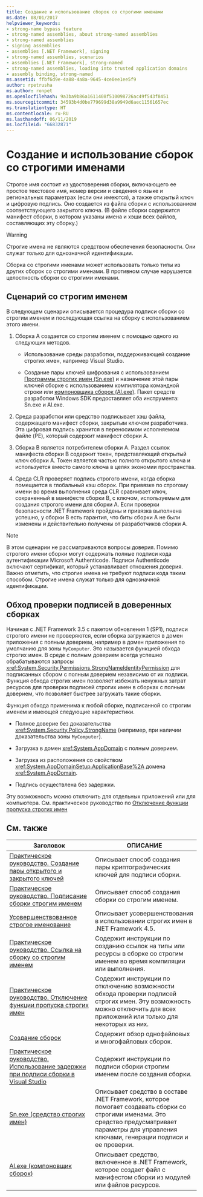 ```yaml
---
title: Создание и использование сборок со строгими именами
ms.date: 08/01/2017
helpviewer_keywords:
- strong-name bypass feature
- strong-named assemblies, about strong-named assemblies
- strong-named assemblies
- signing assemblies
- assemblies [.NET Framework], signing
- strong-named assemblies, scenarios
- assemblies [.NET Framework], strong-named
- strong-named assemblies, loading into trusted application domains
- assembly binding, strong-named
ms.assetid: ffbf6d9e-4a88-4a8a-9645-4ce0ee1ee5f9
author: rpetrusha
ms.author: ronpet
ms.openlocfilehash: 9a3ba9b86a1611408f510098726ac49f543f8451
ms.sourcegitcommit: 34593b4d0be779699d38a9949d6aec11561657ec
ms.translationtype: HT
ms.contentlocale: ru-RU
ms.lasthandoff: 06/11/2019
ms.locfileid: "66832871"
---
```

# <a name="create-and-use-strong-named-assemblies"></a>Создание и использование сборок со строгими именами

Строгое имя состоит из удостоверения сборки, включающего ее простое текстовое имя, номер версии и сведения о языке и региональных параметрах (если они имеются), а также открытый ключ и цифровую подпись. Оно создается из файла сборки с использованием соответствующего закрытого ключа. (В файле сборки содержится манифест сборки, в котором указаны имена и хэши всех файлов, составляющих эту сборку.)

> [!WARNING]
> Строгие имена не являются средством обеспечения безопасности. Они служат только для однозначной идентификации.

Сборка со строгими именами может использовать только типы из других сборок со строгими именами. В противном случае нарушается целостность сборки со строгими именами.

## <a name="strong-name-scenario"></a>Сценарий со строгим именем

В следующем сценарии описывается процедура подписи сборки со строгим именем и последующая ссылка на сборку с использованием этого имени.

1. Сборка A создается со строгим именем с помощью одного из следующих методов.

    - Использование среды разработки, поддерживающей создание строгих имен, например Visual Studio.

    - Создание пары ключей шифрования с использованием [Программы строгих имен (Sn.exe)](../../../docs/framework/tools/sn-exe-strong-name-tool.md) и назначение этой пары ключей сборке с использованием компилятора командной строки или [компоновщика сборок (Al.exe)](../../../docs/framework/tools/al-exe-assembly-linker.md). Пакет средств разработки Windows SDK предоставляет оба инструмента: Sn.exe и Al.exe.

2. Среда разработки или средство подписывает хэш файла, содержащего манифест сборки, закрытым ключом разработчика. Эта цифровая подпись хранится в переносимом исполняемом файле (PE), который содержит манифест сборки А.

3. Сборка B является потребителем сборки A. Раздел ссылок манифеста сборки B содержит токен, представляющий открытый ключ сборки А. Токен является частью полного открытого ключа и используется вместо самого ключа в целях экономии пространства.

4. Среда CLR проверяет подпись строгого имени, когда сборка помещается в глобальный кэш сборок. При привязке по строгому имени во время выполнения среда CLR сравнивает ключ, сохраненный в манифесте сборки B, с ключом, используемым для создания строгого имени для сборки А. Если проверки безопасности .NET Framework пройдены и привязка выполнена успешно, у сборки B есть гарантия, что биты сборки A не были изменены и действительно получены от разработчиков сборки А.

> [!NOTE]
> В этом сценарии не рассматриваются вопросы доверия. Помимо строгого имени сборки могут содержать полные подписи кода аутентификации Microsoft Authenticode. Подписи Authenticode включают сертификат, который устанавливает отношения доверия. Важно отметить, что строгие имена не требуют подписи кода таким способом. Строгие имена служат только для однозначной идентификации.

## <a name="bypass-signature-verification-of-trusted-assemblies"></a>Обход проверки подписей в доверенных сборках

Начиная с .NET Framework 3.5 с пакетом обновления 1 (SP1), подписи строгого имени не проверяются, если сборка загружается в домен приложения с полным доверием, например в домен приложения по умолчанию для зоны `MyComputer`. Это называется функцией обхода строгих имен. В среде с полным доверием всегда успешно обрабатываются запросы <xref:System.Security.Permissions.StrongNameIdentityPermission> для подписанных сбором с полным доверием независимо от их подписи. Функция обхода строгих имен позволяет избежать ненужных затрат ресурсов для проверки подписей строгих имен в сборках с полным доверием, что позволяет быстрее загружать такие сборки.

Функция обхода применима к любой сборке, подписанной со строгим именем и имеющей следующие характеристики.

- Полное доверие без доказательства <xref:System.Security.Policy.StrongName> (например, при наличии доказательства зоны `MyComputer`).

- Загрузка в домен <xref:System.AppDomain> с полным доверием.

- Загрузка из расположения со свойством <xref:System.AppDomainSetup.ApplicationBase%2A> домена <xref:System.AppDomain>.

- Подпись осуществлена без задержки.

Эту возможность можно отключить для отдельных приложений или для компьютера. См. практическое руководство по [ Отключение функции пропуска строгих имен](../../../docs/framework/app-domains/how-to-disable-the-strong-name-bypass-feature.md)

## <a name="related-topics"></a>См. также

|Заголовок|ОПИСАНИЕ|
|-----------|-----------------|
|[Практическое руководство. Создание пары открытого и закрытого ключей](../../../docs/framework/app-domains/how-to-create-a-public-private-key-pair.md)|Описывает способ создания пары криптографических ключей для подписи сборки.|
|[Практическое руководство. Подписание сборки строгим именем](../../../docs/framework/app-domains/how-to-sign-an-assembly-with-a-strong-name.md)|Описывает способ создания сборки со строгим именем.|
|[Усовершенствованное строгое именование](../../../docs/framework/app-domains/enhanced-strong-naming.md)|Описывает усовершенствования в использовании строгих имен в .NET Framework 4.5.|
|[Практическое руководство. Ссылка на сборку со строгим именем](../../../docs/framework/app-domains/how-to-reference-a-strong-named-assembly.md)|Содержит инструкции по созданию ссылок на типы или ресурсы в сборке со строгим именем во время компиляции или выполнения.|
|[Практическое руководство. Отключение функции пропуска строгих имен](../../../docs/framework/app-domains/how-to-disable-the-strong-name-bypass-feature.md)|Содержит инструкции по отключению возможности обхода проверки подписей строгих имен. Эту возможность можно отключить для всех приложений или только для некоторых из них.|
|[Создание сборок](../../../docs/framework/app-domains/create-assemblies.md)|Содержит обзор однофайловых и многофайловых сборок.|
|[Практическое руководство. Использование задержки при подписи сборки в Visual Studio](/visualstudio/ide/managing-assembly-and-manifest-signing#how-to-sign-an-assembly-in-visual-studio)|Содержит инструкции по подписи сборки строгим именем после создания сборки.|
|[Sn.exe (средство строгих имен)](../../../docs/framework/tools/sn-exe-strong-name-tool.md)|Описывает средство в составе .NET Framework, которое помогает создавать сборки со строгими именами. Это средство предусматривает параметры для управления ключами, генерации подписи и ее проверки.|
|[Al.exe (компоновщик сборок)](../../../docs/framework/tools/al-exe-assembly-linker.md)|Описывает средство, включенное в .NET Framework, которое создает файл с манифестом сборки из модулей или файлов ресурсов.|
